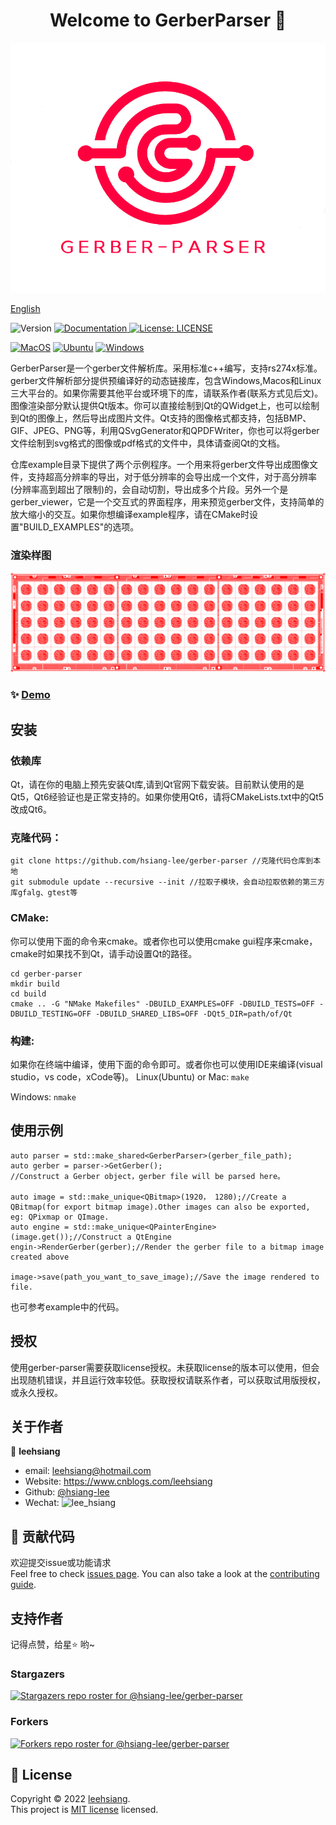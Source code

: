 <h1 align="center">Welcome to GerberParser 👋</h1>

![GerberParser](./img/logo.png)

[English](./ReadMe_English.md)

<p>
  <img alt="Version" src="https://img.shields.io/badge/version-v1.0-blue.svg?cacheSeconds=2592000" />
  <a href="https://github.com/hsiang-lee/gerber-parser" target="_blank">
    <img alt="Documentation" src="https://img.shields.io/badge/documentation-yes-brightgreen.svg" />
  </a>
  <a href="https://github.com/hsiang-lee/gerber-parser/blob/master/LICENSE" target="_blank">
    <img alt="License: LICENSE" src="https://img.shields.io/badge/License-LICENSE-yellow.svg" />
  </a>

[![MacOS](https://github.com/hsiang-lee/gerber-parser/actions/workflows/macos.yml/badge.svg)](https://github.com/hsiang-lee/gerber-parser/actions/workflows/macos.yml)
[![Ubuntu](https://github.com/hsiang-lee/gerber-parser/actions/workflows/ubuntu.yml/badge.svg)](https://github.com/hsiang-lee/gerber-parser/actions/workflows/ubuntu.yml)
[![Windows](https://github.com/hsiang-lee/gerber-parser/actions/workflows/windows.yml/badge.svg)](https://github.com/hsiang-lee/gerber-parser/actions/workflows/windows.yml)
</p>

GerberParser是一个gerber文件解析库。采用标准c++编写，支持rs274x标准。gerber文件解析部分提供预编译好的动态链接库，包含Windows,Macos和Linux三大平台的。如果你需要其他平台或环境下的库，请联系作者(联系方式见后文)。图像渲染部分默认提供Qt版本。你可以直接绘制到Qt的QWidget上，也可以绘制到Qt的图像上，然后导出成图片文件。Qt支持的图像格式都支持，包括BMP、GIF、JPEG、PNG等，利用QSvgGenerator和QPDFWriter，你也可以将gerber文件绘制到svg格式的图像或pdf格式的文件中，具体请查阅Qt的文档。

仓库example目录下提供了两个示例程序。一个用来将gerber文件导出成图像文件，支持超高分辨率的导出，对于低分辨率的会导出成一个文件，对于高分辨率(分辨率高到超出了限制)的，会自动切割，导出成多个片段。另外一个是gerber_viewer，它是一个交互式的界面程序，用来预览gerber文件，支持简单的放大缩小的交互。如果你想编译example程序，请在CMake时设置"BUILD_EXAMPLES"的选项。

### 渲染样图
![gerber image](./img/gerber.png)

### ✨ [Demo](https://github.com/hsiang-lee/gerber-parser/tree/master/example)

## 安装
### 依赖库
Qt，请在你的电脑上预先安装Qt库,请到Qt官网下载安装。目前默认使用的是Qt5，Qt6经验证也是正常支持的。如果你使用Qt6，请将CMakeLists.txt中的Qt5改成Qt6。


### 克隆代码：
```
git clone https://github.com/hsiang-lee/gerber-parser //克隆代码仓库到本地
git submodule update --recursive --init //拉取子模块，会自动拉取依赖的第三方库gfalg、gtest等
```

### CMake: 
你可以使用下面的命令来cmake。或者你也可以使用cmake gui程序来cmake，cmake时如果找不到Qt，请手动设置Qt的路径。
```
cd gerber-parser
mkdir build
cd build
cmake .. -G "NMake Makefiles" -DBUILD_EXAMPLES=OFF -DBUILD_TESTS=OFF -DBUILD_TESTING=OFF -DBUILD_SHARED_LIBS=OFF -DQt5_DIR=path/of/Qt
```

### 构建:
如果你在终端中编译，使用下面的命令即可。或者你也可以使用IDE来编译(visual studio，vs code，xCode等)。
Linux(Ubuntu) or Mac:
```make```

Windows:
```nmake```

## 使用示例
```
auto parser = std::make_shared<GerberParser>(gerber_file_path);
auto gerber = parser->GetGerber();
//Construct a Gerber object，gerber file will be parsed here。

auto image = std::make_unique<QBitmap>(1920， 1280);//Create a QBitmap(for export bitmap image).Other images can also be exported, eg: QPixmap or QImage.
auto engine = std::make_unique<QPainterEngine>(image.get());//Construct a QtEngine
engin->RenderGerber(gerber);//Render the gerber file to a bitmap image created above

image->save(path_you_want_to_save_image);//Save the image rendered to file.
```
也可参考example中的代码。

## 授权
使用gerber-parser需要获取license授权。未获取license的版本可以使用，但会出现随机错误，并且运行效率较低。获取授权请联系作者，可以获取试用版授权，或永久授权。

## 关于作者

👤 **leehsiang**

* email: leehsiang@hotmail.com
* Website: https://www.cnblogs.com/leehsiang
* Github: [@hsiang-lee](https://github.com/hsiang-lee)
* Wechat: ![lee_hsiang](./img/wechat.jpeg)

## 🤝 贡献代码

欢迎提交issue或功能请求 <br />Feel free to check [issues page](https://github.com/hsiang-lee/gerber-parser/issues). You can also take a look at the [contributing guide](https://github.com/hsiang-lee/gerber-parser).

## 支持作者

记得点赞，给星⭐️ 哟~

### Stargazers
[![Stargazers repo roster for @hsiang-lee/gerber-parser](https://reporoster.com/stars/hsiang-lee/gerber-parser)](https://github.com/hsiang-lee/gerber-parser/stargazers)

### Forkers
[![Forkers repo roster for @hsiang-lee/gerber-parser](https://reporoster.com/forks/hsiang-lee/gerber-parser)](https://github.com/hsiang-lee/gerber-parser/network/members)

## 📝 License

Copyright © 2022 [leehsiang](https://github.com/hsiang-lee).<br />
This project is [MIT license](https://github.com/hsiang-lee/gerber-parser/blob/master/LICENSE) licensed.
